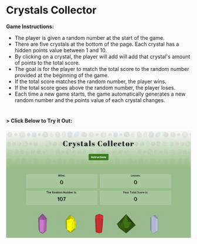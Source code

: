 # Crystals Collector

__Game Instructions:__
* The player is given a random number at the start of the game.
* There are five crystals at the bottom of the page. Each crystal has a hidden points value between 1 and 10.
* By clicking on a crystal, the player will add will add that crystal's amount of points to the total score.
* The goal is for the player to match the total score to the random number provided at the beginning of the game.
* If the total score matches the random number, the player wins.
* If the total score goes above the random number, the player loses.
* Each time a new game starts, the game automatically generates a new random number and the points value of each crystal changes.

#

#### > __Click Below to Try it Out:__
[![Crystals Collector](assets/images/crystalscollector1.png)](https://aolaleye.github.io/crystals-collector/)
